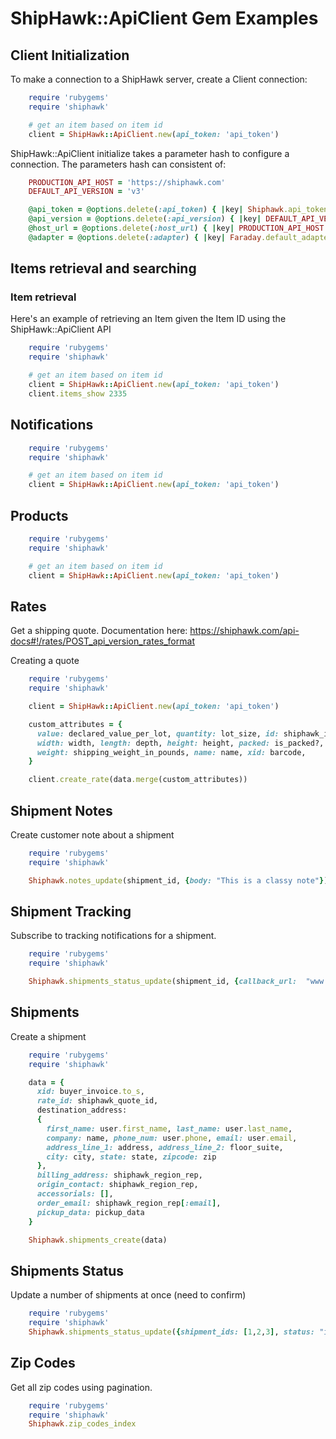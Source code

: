 # ShipHawk::ApiClient Gem Examples

## Client Initialization

To make a connection to a ShipHawk server, create a Client connection:

```ruby
    require 'rubygems'
    require 'shiphawk'

    # get an item based on item id
    client = ShipHawk::ApiClient.new(api_token: 'api_token')
```

ShipHawk::ApiClient initialize takes a parameter hash to configure a connection. The parameters hash can consistent of:

```ruby
    PRODUCTION_API_HOST = 'https://shiphawk.com'
    DEFAULT_API_VERSION = 'v3'

    @api_token = @options.delete(:api_token) { |key| Shiphawk.api_token }
    @api_version = @options.delete(:api_version) { |key| DEFAULT_API_VERSION }
    @host_url = @options.delete(:host_url) { |key| PRODUCTION_API_HOST }
    @adapter = @options.delete(:adapter) { |key| Faraday.default_adapter }
```

## Items retrieval and searching

### Item retrieval

Here's an example of retrieving an Item given the Item ID using the ShipHawk::ApiClient API

```ruby
    require 'rubygems'
    require 'shiphawk'

    # get an item based on item id
    client = ShipHawk::ApiClient.new(api_token: 'api_token')
    client.items_show 2335
```

## Notifications

```ruby
    require 'rubygems'
    require 'shiphawk'

    # get an item based on item id
    client = ShipHawk::ApiClient.new(api_token: 'api_token')
```

## Products

```ruby
    require 'rubygems'
    require 'shiphawk'

    # get an item based on item id
    client = ShipHawk::ApiClient.new(api_token: 'api_token')
```

## Rates

Get a shipping quote. Documentation here: https://shiphawk.com/api-docs#!/rates/POST_api_version_rates_format

Creating a quote
```ruby
    require 'rubygems'
    require 'shiphawk'

    client = ShipHawk::ApiClient.new(api_token: 'api_token')

    custom_attributes = {
      value: declared_value_per_lot, quantity: lot_size, id: shiphawk_item_id,
      width: width, length: depth, height: height, packed: is_packed?,
      weight: shipping_weight_in_pounds, name: name, xid: barcode,
    }

    client.create_rate(data.merge(custom_attributes))

```

## Shipment Notes

Create customer note about a shipment

```ruby
    require 'rubygems'
    require 'shiphawk'

    Shiphawk.notes_update(shipment_id, {body: "This is a classy note"})
```

## Shipment Tracking

Subscribe to tracking notifications for a shipment.

```ruby
    require 'rubygems'
    require 'shiphawk'

    Shiphawk.shipments_status_update(shipment_id, {callback_url:  "www.someawesomecallback.com/shipment-tracking-callback/#{shipment_id}"})
```

## Shipments

Create a shipment

```ruby
    require 'rubygems'
    require 'shiphawk'

    data = {
      xid: buyer_invoice.to_s,
      rate_id: shiphawk_quote_id,
      destination_address:
      {
        first_name: user.first_name, last_name: user.last_name,
        company: name, phone_num: user.phone, email: user.email,
        address_line_1: address, address_line_2: floor_suite,
        city: city, state: state, zipcode: zip
      },
      billing_address: shiphawk_region_rep,
      origin_contact: shiphawk_region_rep,
      accessorials: [],
      order_email: shiphawk_region_rep[:email],
      pickup_data: pickup_data  
    }

    Shiphawk.shipments_create(data)
```

## Shipments Status

Update a number of shipments at once (need to confirm)

```ruby
    require 'rubygems'
    require 'shiphawk'
    Shiphawk.shipments_status_update({shipment_ids: [1,2,3], status: "in_transit"})
```

## Zip Codes

Get all zip codes using pagination.

```ruby
    require 'rubygems'
    require 'shiphawk'
    Shiphawk.zip_codes_index
```
